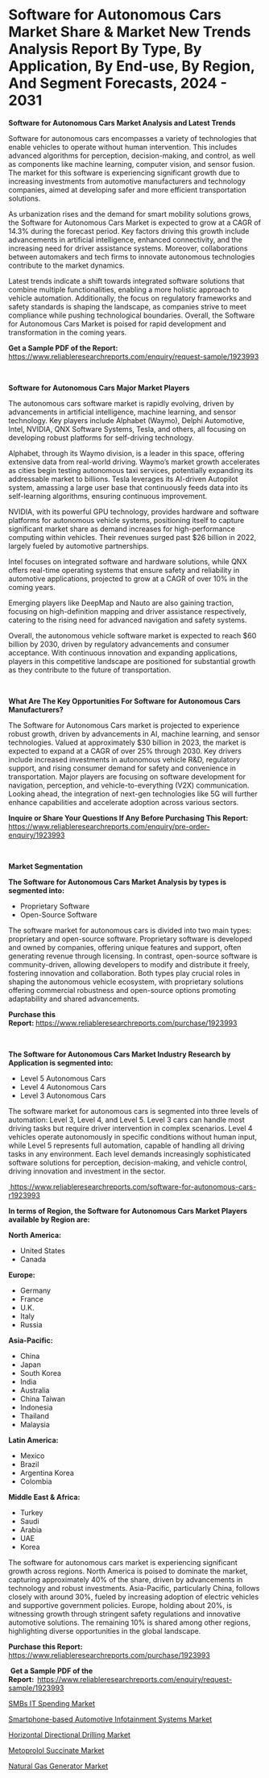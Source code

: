<p><h1>Software for Autonomous Cars Market Share & Market New Trends Analysis Report By Type, By Application, By End-use, By Region, And Segment Forecasts, 2024 - 2031</h1></p><p><strong>Software for Autonomous Cars Market Analysis and Latest Trends</strong></p>
<p><p>Software for autonomous cars encompasses a variety of technologies that enable vehicles to operate without human intervention. This includes advanced algorithms for perception, decision-making, and control, as well as components like machine learning, computer vision, and sensor fusion. The market for this software is experiencing significant growth due to increasing investments from automotive manufacturers and technology companies, aimed at developing safer and more efficient transportation solutions.</p><p>As urbanization rises and the demand for smart mobility solutions grows, the Software for Autonomous Cars Market is expected to grow at a CAGR of 14.3% during the forecast period. Key factors driving this growth include advancements in artificial intelligence, enhanced connectivity, and the increasing need for driver assistance systems. Moreover, collaborations between automakers and tech firms to innovate autonomous technologies contribute to the market dynamics. </p><p>Latest trends indicate a shift towards integrated software solutions that combine multiple functionalities, enabling a more holistic approach to vehicle automation. Additionally, the focus on regulatory frameworks and safety standards is shaping the landscape, as companies strive to meet compliance while pushing technological boundaries. Overall, the Software for Autonomous Cars Market is poised for rapid development and transformation in the coming years.</p></p>
<p><strong>Get a Sample PDF of the Report:&nbsp;</strong> <a href="https://www.reliableresearchreports.com/enquiry/request-sample/1923993?utm_campaign=118&utm_medium=2&utm_source=Github&utm_content=ia&utm_term=24102024&utm_id=software-for-autonomous-cars">https://www.reliableresearchreports.com/enquiry/request-sample/1923993</a></p>
<p>&nbsp;</p>
<p><strong>Software for Autonomous Cars Major Market Players</strong></p>
<p><p>The autonomous cars software market is rapidly evolving, driven by advancements in artificial intelligence, machine learning, and sensor technology. Key players include Alphabet (Waymo), Delphi Automotive, Intel, NVIDIA, QNX Software Systems, Tesla, and others, all focusing on developing robust platforms for self-driving technology.</p><p>Alphabet, through its Waymo division, is a leader in this space, offering extensive data from real-world driving. Waymo’s market growth accelerates as cities begin testing autonomous taxi services, potentially expanding its addressable market to billions. Tesla leverages its AI-driven Autopilot system, amassing a large user base that continuously feeds data into its self-learning algorithms, ensuring continuous improvement.</p><p>NVIDIA, with its powerful GPU technology, provides hardware and software platforms for autonomous vehicle systems, positioning itself to capture significant market share as demand increases for high-performance computing within vehicles. Their revenues surged past $26 billion in 2022, largely fueled by automotive partnerships. </p><p>Intel focuses on integrated software and hardware solutions, while QNX offers real-time operating systems that ensure safety and reliability in automotive applications, projected to grow at a CAGR of over 10% in the coming years. </p><p>Emerging players like DeepMap and Nauto are also gaining traction, focusing on high-definition mapping and driver assistance respectively, catering to the rising need for advanced navigation and safety systems. </p><p>Overall, the autonomous vehicle software market is expected to reach $60 billion by 2030, driven by regulatory advancements and consumer acceptance. With continuous innovation and expanding applications, players in this competitive landscape are positioned for substantial growth as they contribute to the future of transportation.</p></p>
<p>&nbsp;</p>
<p><strong>What Are The Key Opportunities For Software for Autonomous Cars Manufacturers?</strong></p>
<p><p>The Software for Autonomous Cars market is projected to experience robust growth, driven by advancements in AI, machine learning, and sensor technologies. Valued at approximately $30 billion in 2023, the market is expected to expand at a CAGR of over 25% through 2030. Key drivers include increased investments in autonomous vehicle R&D, regulatory support, and rising consumer demand for safety and convenience in transportation. Major players are focusing on software development for navigation, perception, and vehicle-to-everything (V2X) communication. Looking ahead, the integration of next-gen technologies like 5G will further enhance capabilities and accelerate adoption across various sectors.</p></p>
<p><strong>Inquire or Share Your Questions If Any Before Purchasing This Report:</strong> <a href="https://www.reliableresearchreports.com/enquiry/pre-order-enquiry/1923993?utm_campaign=118&utm_medium=2&utm_source=Github&utm_content=ia&utm_term=24102024&utm_id=software-for-autonomous-cars">https://www.reliableresearchreports.com/enquiry/pre-order-enquiry/1923993</a></p>
<p>&nbsp;</p>
<p><strong>Market Segmentation</strong></p>
<p><strong>The Software for Autonomous Cars Market Analysis by types is segmented into:</strong></p>
<p><ul><li>Proprietary Software</li><li>Open-Source Software</li></ul></p>
<p><p>The software market for autonomous cars is divided into two main types: proprietary and open-source software. Proprietary software is developed and owned by companies, offering unique features and support, often generating revenue through licensing. In contrast, open-source software is community-driven, allowing developers to modify and distribute it freely, fostering innovation and collaboration. Both types play crucial roles in shaping the autonomous vehicle ecosystem, with proprietary solutions offering commercial robustness and open-source options promoting adaptability and shared advancements.</p></p>
<p><strong>Purchase this Report:&nbsp;</strong><a href="https://www.reliableresearchreports.com/purchase/1923993?utm_campaign=118&utm_medium=2&utm_source=Github&utm_content=ia&utm_term=24102024&utm_id=software-for-autonomous-cars">https://www.reliableresearchreports.com/purchase/1923993</a></p>
<p>&nbsp;</p>
<p><strong>The Software for Autonomous Cars Market Industry Research by Application is segmented into:</strong></p>
<p><ul><li>Level 5 Autonomous Cars</li><li>Level 4 Autonomous Cars</li><li>Level 3 Autonomous Cars</li></ul></p>
<p><p>The software market for autonomous cars is segmented into three levels of automation: Level 3, Level 4, and Level 5. Level 3 cars can handle most driving tasks but require driver intervention in complex scenarios. Level 4 vehicles operate autonomously in specific conditions without human input, while Level 5 represents full automation, capable of handling all driving tasks in any environment. Each level demands increasingly sophisticated software solutions for perception, decision-making, and vehicle control, driving innovation and investment in the sector.</p></p>
<p><a href="https://www.reliableresearchreports.com/software-for-autonomous-cars-r1923993?utm_campaign=118&utm_medium=2&utm_source=Github&utm_content=ia&utm_term=24102024&utm_id=software-for-autonomous-cars">&nbsp;https://www.reliableresearchreports.com/software-for-autonomous-cars-r1923993</a></p>
<p><strong>In terms of Region, the Software for Autonomous Cars Market Players available by Region are:</strong></p>
<p>
    <p> <strong> North America: </strong>
        <ul>
            <li>United States</li>
            <li>Canada</li>
        </ul>
        </p> 
    <p> <strong> Europe: </strong>
        <ul>
            <li>Germany</li>
            <li>France</li>
            <li>U.K.</li>
            <li>Italy</li>
            <li>Russia</li>
        </ul>
        </p> 
    <p> <strong> Asia-Pacific: </strong>
        <ul>
            <li>China</li>
            <li>Japan</li>
            <li>South Korea</li>
            <li>India</li>
            <li>Australia</li>
            <li>China Taiwan</li>
            <li>Indonesia</li>
            <li>Thailand</li>
            <li>Malaysia</li>
        </ul>
        </p> 
    <p> <strong> Latin America: </strong>
        <ul>
            <li>Mexico</li>
            <li>Brazil</li>
            <li>Argentina Korea</li>
            <li>Colombia</li>
        </ul>
        </p> 
    <p> <strong> Middle East & Africa: </strong>
        <ul>
            <li>Turkey</li>
            <li>Saudi</li>
            <li>Arabia</li>
            <li>UAE</li>
            <li>Korea</li>
        </ul>
    </p>
    </p>
<p><p>The software for autonomous cars market is experiencing significant growth across regions. North America is poised to dominate the market, capturing approximately 40% of the share, driven by advancements in technology and robust investments. Asia-Pacific, particularly China, follows closely with around 30%, fueled by increasing adoption of electric vehicles and supportive government policies. Europe, holding about 20%, is witnessing growth through stringent safety regulations and innovative automotive solutions. The remaining 10% is shared among other regions, highlighting diverse opportunities in the global landscape.</p></p>
<p><strong>Purchase this Report: </strong><a href="https://www.reliableresearchreports.com/purchase/1923993?utm_campaign=118&utm_medium=2&utm_source=Github&utm_content=ia&utm_term=24102024&utm_id=software-for-autonomous-cars">https://www.reliableresearchreports.com/purchase/1923993</a></p>
<p>&nbsp;<strong>Get a Sample PDF of the Report:&nbsp;&nbsp;</strong><a href="https://www.reliableresearchreports.com/enquiry/request-sample/1923993?utm_campaign=118&utm_medium=2&utm_source=Github&utm_content=ia&utm_term=24102024&utm_id=software-for-autonomous-cars">https://www.reliableresearchreports.com/enquiry/request-sample/1923993</a></p>
<p><strong></strong></p>
<p><p><a href="https://github.com/knaufethaganye/Market-Research-Report-List-1/blob/main/smbs-it-spending-market.md?utm_campaign=118&utm_medium=2&utm_source=Github&utm_content=ia&utm_term=24102024&utm_id=software-for-autonomous-cars">SMBs IT Spending Market</a></p><p><a href="https://github.com/leonidmsw5y/Market-Research-Report-List-1/blob/main/smartphone-based-automotive-infotainment-systems-market.md?utm_campaign=118&utm_medium=2&utm_source=Github&utm_content=ia&utm_term=24102024&utm_id=software-for-autonomous-cars">Smartphone-based Automotive Infotainment Systems Market</a></p><p><a href="https://issuu.com/reportprime-2/docs/horizontal-directional-drilling-mar_530e9c4ca22c23?utm_campaign=118&utm_medium=2&utm_source=Github&utm_content=ia&utm_term=24102024&utm_id=software-for-autonomous-cars">Horizontal Directional Drilling Market</a></p><p><a href="https://www.linkedin.com/pulse/driving-forces-global-metoprolol-succinate-market-trends-applications-5vbxe?utm_campaign=118&utm_medium=2&utm_source=Github&utm_content=ia&utm_term=24102024&utm_id=software-for-autonomous-cars">Metoprolol Succinate Market</a></p><p><a href="https://issuu.com/reportprime-2/docs/natural-gas-generator-market-size-2_e15e389f5bfa0f?utm_campaign=118&utm_medium=2&utm_source=Github&utm_content=ia&utm_term=24102024&utm_id=software-for-autonomous-cars">Natural Gas Generator Market</a></p></p>